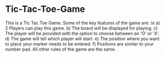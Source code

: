 # Tic-Tac-Toe-Game
This is a Tic Tac Toe Game. Some of the key features of the game are: \n
a) 2 Players can play this game. 
b) The board will be displayed for playing. 
c) The player will be provided with the option to choose between an 'O' or 'X'. 
d) The game will tell which player will start. 
e) The position where you want to place your marker needs to be entered. 
f) Positions are similar to your number pad. All other rules of the game are the same.
